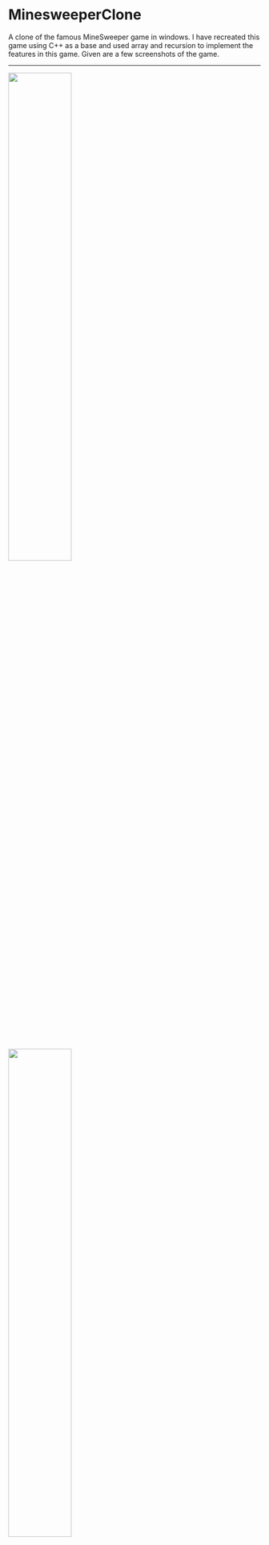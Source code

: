 # MinesweeperClone
 
<p>A clone of the famous MineSweeper game in windows. I have recreated this game using C++ as a base and used array and recursion to implement the features in this game. Given are a few screenshots of the game.</p>

<hr>

<img src = "https://github.com/ShoumoPal/MinesweeperClone/assets/46050414/f7475ca5-8636-46f3-be3c-7f5385bbba12" width = 50% height = 50% />
<img src = "https://github.com/ShoumoPal/MinesweeperClone/assets/46050414/1c31cdb6-196f-4d83-9aa9-5d282aaf336e" width = 50% height = 50% />
<img src = "https://github.com/ShoumoPal/MinesweeperClone/assets/46050414/22c00cff-dfd2-4c99-8a99-77c74757cc9d" width = 50% height = 50% />

<br>
<p>Hope you have fun with the game!</p>
